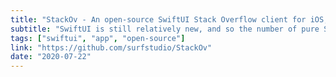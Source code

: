 ```yaml
---
title: "StackOv - An open-source SwiftUI Stack Overflow client for iOS, iPadOS, and MacOS"
subtitle: "SwiftUI is still relatively new, and so the number of pure SwiftUI apps (i.e no UIKit) in the App store is probably low. This open-source app - a Stack Overflow client for iOS, iPadOS, and MacOS - is very nearly 100% SwiftUI, with UIKit really only being used for app lifecycle management. This is a great reference if you are working on your own SwiftUI app."
tags: ["swiftui", "app", "open-source"]
link: "https://github.com/surfstudio/StackOv"
date: "2020-07-22"
---
```

